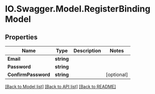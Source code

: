 # IO.Swagger.Model.RegisterBindingModel
## Properties

Name | Type | Description | Notes
------------ | ------------- | ------------- | -------------
**Email** | **string** |  | 
**Password** | **string** |  | 
**ConfirmPassword** | **string** |  | [optional] 

[[Back to Model list]](../README.md#documentation-for-models) [[Back to API list]](../README.md#documentation-for-api-endpoints) [[Back to README]](../README.md)

